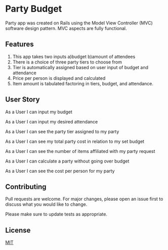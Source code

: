 # Party Budget

Party app was created on Rails using the Model View Controller (MVC) software design pattern. MVC aspects are fully functional. 

## Features 

1. This app takes two inputs a)budget b)amount of attendees
2. There is a choice of three party tiers to choose from
3. Tier is automatically assigned based on user input of budget and attendance
4. Price per person is displayed and calculated 
5. Item amount is tabulated factoring in tiers, budget, and attendance.

## User Story

As a User I can input my budget

As a User I can input my desired attendance

As a User I can see the party tier assigned to my party

As a User I can see my total party cost in relation to my set budget

As a User I can see the number of items affiliated with my party request

As a User I can calculate a party without going over budget

As a User I can see the cost per person for my party


## Contributing
Pull requests are welcome. For major changes, please open an issue first to discuss what you would like to change.

Please make sure to update tests as appropriate.

## License
[MIT](https://choosealicense.com/licenses/mit/)
